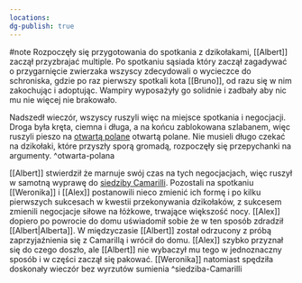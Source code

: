 ```yaml
---
locations: 
dg-publish: true
---
```

#note
Rozpoczęły się przygotowania do spotkania z dzikołakami, [[Albert]] zaczął przyzbrajać multiple. Po spotkaniu sąsiada który zaczął zagadywać o przygarnięcie zwierzaka wszyscy zdecydowali o wycieczce do schroniska, gdzie po raz pierwszy spotkali kota [[Bruno]], od razu się w nim zakochując i adoptując. Wampiry wyposażyły go solidnie i zadbały aby nic mu nie więcej nie brakowało. 

Nadszedł wieczór, wszyscy ruszyli więc na miejsce spotkania i negocjacji. Droga była kręta, ciemna i długa, a na końcu zablokowana szlabanem, więc ruszyli pieszo na [otwartą polane](geo:54.36954237637509,18.582872407371298) otwartą polane. Nie musieli długo czekać na dzikołaki, które przyszły sporą gromadą, rozpoczęły się przepychanki na argumenty. ^otwarta-polana

[[Albert]] stwierdził że marnuje swój czas na tych negocjacjach, więc ruszył w samotną wyprawę do [siedziby Camarilli](geo:54.403087358725344,18.5710149665269). Pozostali na spotkaniu [[Weronika]] i [[Alex]] postanowili nieco zmienić ich formę i po kilku pierwszych sukcesach w kwestii przekonywania dzikołaków, z sukcesem zmienili negocjacje siłowe na łóżkowe, trwające większość nocy. [[Alex]] dopiero po powrocie do domu uświadomił sobie że w ten sposób zdradził [[Albert|Alberta]]. W międzyczasie [[Albert]] został odrzucony z próbą zaprzyjaźnienia się z Camarillą i wrócił do domu. [[Alex]] szybko przyznał się do czego doszło, ale [[Albert]] nie wybaczył mu tego w jednoznaczny sposób i w części zaczął się pakować. [[Weronika]] natomiast spędziła doskonały wieczór bez wyrzutów sumienia ^siedziba-Camarilli